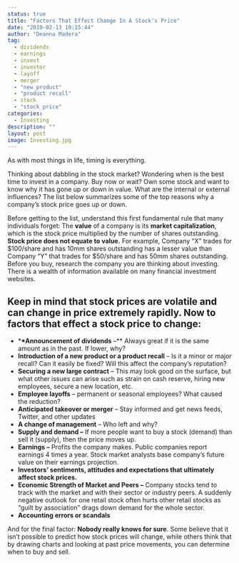 ```yaml
---
status: true
title: "Factors That Effect Change In A Stock's Price"
date: "2019-02-13 10:15:44"
author: "Deanna Madera"
tag:
  - dividends
  - earnings
  - invest
  - investor
  - layoff
  - merger
  - "new product"
  - "product recall"
  - stock
  - "stock price"
categories:
  - Investing
description: ""
layout: post
image: Investing.jpg
---
```


As with most things in life, timing is everything.

Thinking about dabbling in the stock market? Wondering when is the best time to invest in a company. Buy now or wait? Own some stock and want to know why it has gone up or down in value. What are the internal or external influences? The list below summarizes some of the top reasons why a company’s stock price goes up or down.

Before getting to the list, understand this first fundamental rule that many individuals forget: The **value** of a company is its **market capitalization**, which is the stock price multiplied by the number of shares outstanding. **Stock price does not equate to value.** For example, Company “X” trades for $100/share and has 10mm shares outstanding has a lesser value than Company “Y” that trades for $50/share and has 50mm shares outstanding. Before you buy, research the company you are thinking about investing. There is a wealth of information available on many financial investment websites.

## Keep in mind that stock prices are volatile and can change in price extremely rapidly. Now to factors that effect a stock price to change:

- \***\*Announcement of dividends** –\*\* Always great if it is the same amount as in the past. If lower, why?
- **Introduction of a new product or a product recall** – Is it a minor or major recall? Can it easily be fixed? Will this affect the company’s reputation?
- **Securing a new large contract** – This may look good on the surface, but what other issues can arise such as strain on cash reserve, hiring new employees, secure a new location, etc.
- **Employee layoffs** – permanent or seasonal employees? What caused the reduction?
- **Anticipated takeover or merger** – Stay informed and get news feeds, Twitter, and other updates
- **A change of management** – Who left and why?
- **Supply and demand –** If more people want to buy a stock (demand) than sell it (supply), then the price moves up.
- **Earnings –** Profits the company makes. Public companies report earnings 4 times a year. Stock market analysts base company’s future value on their earnings projection.
- **Investors’ sentiments, attitudes and expectations that ultimately affect stock prices.**
- **Economic Strength of Market and Peers –** Company stocks tend to track with the market and with their sector or industry peers. A suddenly negative outlook for one retail stock often hurts other retail stocks as “guilt by association” drags down demand for the whole sector.
- **Accounting errors or scandals**

And for the final factor: **Nobody really knows for sure**. Some believe that it isn’t possible to predict how stock prices will change, while others think that by drawing charts and looking at past price movements, you can determine when to buy and sell.
